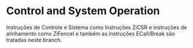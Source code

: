 Control and System Operation
============================

Instruções de Controle e Sistema como Instruções ZiCSR e instruções de alinhamento como ZiFenceI e também as instruções ECall/Break são tratadas neste branch.
